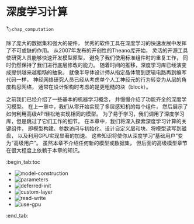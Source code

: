 # 深度学习计算
:label:`chap_computation`

除了庞大的数据集和强大的硬件，
优秀的软件工具在深度学习的快速发展中发挥了不可或缺的作用。
从2007年发布的开创性的Theano库开始，
灵活的开源工具使研究人员能够快速开发模型原型，
避免了我们使用标准组件时的重复工作，
同时仍然保持了我们进行底层修改的能力。
随着时间的推移，深度学习库已经演变成提供越来越粗糙的抽象。
就像半导体设计师从指定晶体管到逻辑电路再到编写代码一样，
神经网络研究人员已经从考虑单个人工神经元的行为转变为从层的角度构思网络，
通常在设计架构时考虑的是更粗糙的块（block）。

之前我们已经介绍了一些基本的机器学习概念，
并慢慢介绍了功能齐全的深度学习模型。
在上一章中，我们从零开始实现了多层感知机的每个组件，
然后展示了如何利用高级API轻松地实现相同的模型。
为了易于学习，我们调用了深度学习库，但是跳过了它们工作的细节。
在本章中，我们将深入探索深度学习计算的关键组件，
即模型构建、参数访问与初始化、设计自定义层和块、将模型读写到磁盘，
以及利用GPU实现显著的加速。
这些知识将使你从深度学习“基础用户”变为“高级用户”。
虽然本章不介绍任何新的模型或数据集，
但后面的高级模型章节在很大程度上依赖于本章的知识。

:begin_tab:toc
 - <img src="chapter_deep-learning-computation/model-construction.ipynb" alt="model-construction">
 - <img src="chapter_deep-learning-computation/parameters.ipynb" alt="parameters">
 - <img src="chapter_deep-learning-computation/deferred-init.ipynb" alt="deferred-init">
 - <img src="chapter_deep-learning-computation/custom-layer.ipynb" alt="custom-layer">
 - <img src="chapter_deep-learning-computation/read-write.ipynb" alt="read-write">
 - <img src="chapter_deep-learning-computation/use-gpu.ipynb" alt="use-gpu">
:end_tab:

